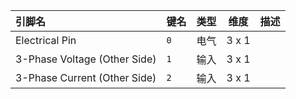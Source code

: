 <!--
DO NOT EDIT THIS FILE DIRECTLY.
This file is generated by tools/comp-docs.js.
All changes will be overwritten by regeneration.
-->

<slot class="model-pins">

| 引脚名 | 键名 | 类型 | 维度 | 描述 |
|:------ |:---- |:----:|:----:|:---- |
| Electrical Pin | `0` | 电气 | 3 x 1 |  |
| 3\-Phase Voltage \(Other Side\) | `1` | 输入 | 3 x 1 |  |
| 3\-Phase Current \(Other Side\) | `2` | 输入 | 3 x 1 |  |

</slot>
